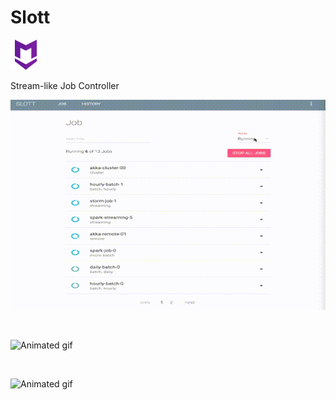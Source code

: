 # Slott 

![alt text](https://github.com/adam-p/markdown-here/raw/master/src/common/images/icon48.png "Logo Title Text 1")

Stream-like Job Controller

![Animated gif](screenshots/out.gif)

<br/>

![Animated gif](../screenshot/screenshots/out3.gif)

<br/>

![Animated gif](../screenshot/screenshots/out3.gif?raw=true)

<br/>




